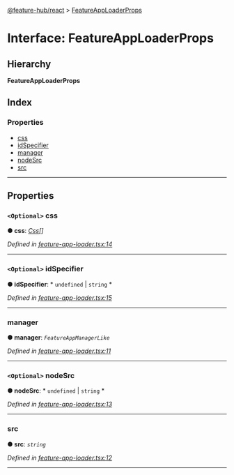 [@feature-hub/react](../README.md) > [FeatureAppLoaderProps](../interfaces/featureapploaderprops.md)

# Interface: FeatureAppLoaderProps

## Hierarchy

**FeatureAppLoaderProps**

## Index

### Properties

* [css](featureapploaderprops.md#css)
* [idSpecifier](featureapploaderprops.md#idspecifier)
* [manager](featureapploaderprops.md#manager)
* [nodeSrc](featureapploaderprops.md#nodesrc)
* [src](featureapploaderprops.md#src)

---

## Properties

<a id="css"></a>

### `<Optional>` css

**● css**: *[Css](css.md)[]*

*Defined in [feature-app-loader.tsx:14](https://github.com/sinnerschrader/feature-hub/blob/master/packages/react/src/feature-app-loader.tsx#L14)*

___
<a id="idspecifier"></a>

### `<Optional>` idSpecifier

**● idSpecifier**: * `undefined` &#124; `string`
*

*Defined in [feature-app-loader.tsx:15](https://github.com/sinnerschrader/feature-hub/blob/master/packages/react/src/feature-app-loader.tsx#L15)*

___
<a id="manager"></a>

###  manager

**● manager**: *`FeatureAppManagerLike`*

*Defined in [feature-app-loader.tsx:11](https://github.com/sinnerschrader/feature-hub/blob/master/packages/react/src/feature-app-loader.tsx#L11)*

___
<a id="nodesrc"></a>

### `<Optional>` nodeSrc

**● nodeSrc**: * `undefined` &#124; `string`
*

*Defined in [feature-app-loader.tsx:13](https://github.com/sinnerschrader/feature-hub/blob/master/packages/react/src/feature-app-loader.tsx#L13)*

___
<a id="src"></a>

###  src

**● src**: *`string`*

*Defined in [feature-app-loader.tsx:12](https://github.com/sinnerschrader/feature-hub/blob/master/packages/react/src/feature-app-loader.tsx#L12)*

___

